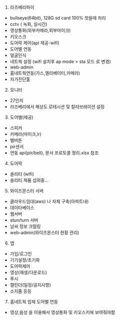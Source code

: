 
1. 라즈베리파이

  - bullseye(64bit), 128G sd card 100% 찻을때 처리
  - cctv ( 녹화, 실시간)
  - 영상통화(외부카메라,외부마이크)
  - 키오스크
  - 도어락 제어(api 제공-wifi)
  - 도어벨 연동
  - 얼굴인식
  - 네트웍 설정 (wifi 설치후 ap mode  > sta 모드 로 변경)
  - web-admin
  - 홈네트웍연동(가스,엘리베이터,카메라)
  - 자가진단툴
  
2. 모니터
  - 27인치
  - 라즈베리에서 해상도 로테시션 및 칼라브레이션 설정
    
3. 도어벨(제공)
  - 스피커
  - 카메라(마이크,ir)
  - 벨버튼
  - pir센서
  - 연동 api(pir/bell), 문서 프로토콜 정리.xlsx 참조
  
4. 도어락
  - 솔리티 (wifi)
  - 솔리티 제품 섭외중...
  
5. 와이즈몬스터 서버
  - 클라우드임대(aws) 나 자체 구축(아파트내) 
  - 데이타베이스
  - 웹서버
  - stun/turn 서버
  - 날씨 정보 크럴링
  - web-admin(와이즈몬스터 현황 관리)
  
6. 앱

  - 가입/로그인
  - 기기설정/초기화 
  - 도어락제어
  - 영상(재생/다운로드)
  - 푸시 
  - 캘린더(일정/공지사항)
  - 소지품 등등
  
7. 홈네트웍 업체 도어벨 연동
  - 영상,음성 을 이용해서 영상통화 및 키오스키에 보여줘야함 
